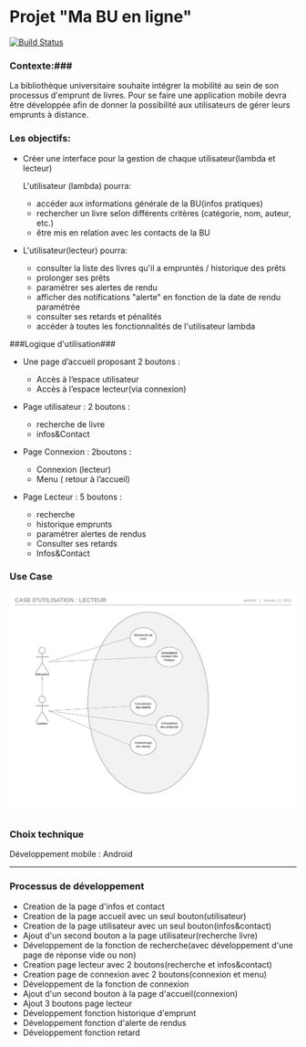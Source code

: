 # Projet "Ma BU en ligne" #

[![Build Status](https://travis-ci.org/Miage-Paris-Ouest/m1c20152016-mabuenligne.svg?branch=master)](https://travis-ci.org/Miage-Paris-Ouest/m1c20152016-mabuenligne)
### Contexte:###

La bibliothèque universitaire souhaite intégrer la mobilité au sein de son processus d'emprunt de livres. Pour se faire une application mobile devra être développée afin de donner la possibilité aux utilisateurs de gérer leurs emprunts à distance.

### Les objectifs: ###



- Créer une interface pour la gestion de chaque utilisateur(lambda et lecteur)

	L'utilisateur (lambda) pourra:
	- accéder aux informations générale de la BU(infos pratiques)
	- rechercher un livre selon différents critères (catégorie, nom, auteur, etc.)
	- être mis en relation avec les contacts de la BU


- L'utilisateur(lecteur) pourra:

	- consulter la liste des livres qu'il a empruntés / historique des prêts
	- prolonger ses prêts
	- paramétrer ses alertes de rendu
	- afficher des notifications "alerte" en fonction de la date de rendu paramétrée
	- consulter ses retards et pénalités
	- accéder à toutes les fonctionnalités de l'utilisateur lambda


###Logique d'utilisation###

- Une page d’accueil proposant 2 boutons :
	- Accès à l’espace utilisateur
	- Accès à l’espace lecteur(via connexion)

- Page utilisateur : 2 boutons :
	- recherche de livre
	- infos&Contact

- Page Connexion : 2boutons :
	- Connexion (lecteur)
	- Menu ( retour à l’accueil)

- Page Lecteur : 5 boutons :
	- recherche
	- historique emprunts
	- paramétrer alertes de rendus
	- Consulter ses retards 
	- Infos&Contact

### Use Case ###


![](https://github.com/Miage-Paris-Ouest/m1c20152016-mabuenligne/blob/master/Dossier%20Fonctionnel/Cas%20d'utilisation%20Lecteur.png?raw=true)

### Choix technique ###

Développement mobile : Android
 
 -----------------------------------

### Processus de développement ###

- Creation de la page d'infos et contact
- Creation de la page accueil avec un seul bouton(utilisateur)
- Creation de la page utilisateur avec un seul bouton(infos&contact)
- Ajout d'un second bouton a la page utilisateur(recherche livre)
- Développement de la fonction de recherche(avec développement d'une page de réponse vide ou non)
- Creation page lecteur avec 2 boutons(recherche et infos&contact)
- Creation page de connexion avec 2 boutons(connexion et menu)
- Développement de la fonction de connexion
- Ajout d'un second bouton à la page d'accueil(connexion)
- Ajout 3 boutons page lecteur 
- Développement fonction historique d'emprunt
- Développement fonction d'alerte de rendus
- Développement fonction retard 
